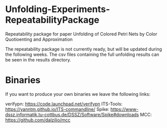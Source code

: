 # Unfolding-Experiments-RepeatabilityPackage
Repeatability package for paper Unfolding of Colored Petri Nets by Color Quotioenting and Approximation

The repeatability package is not currently ready, but will be updated during the following weeks. The csv files containing the full unfolding results can be seen in the results directory. 


# Binaries
If you want to produce your own binaries we leave the following links:

verifypn: https://code.launchpad.net/verifypn
ITS-Tools: https://yanntm.github.io/ITS-commandline/
Spike: https://www-dssz.informatik.tu-cottbus.de/DSSZ/Software/Spike#downloads
MCC: https://github.com/dalzilio/mcc
